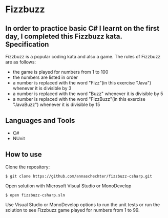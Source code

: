 Fizzbuzz
=========
In order to practice basic C# I learnt on the first day, I completed this Fizzbuzz kata.
Specification
-------------
Fizzbuzz is a popular coding kata and also a game. The rules of Fizzbuzz are as follows:
* the game is played for numbers from 1 to 100
* the numbers are listed in order
* a number is replaced with the word "Fizz"(in this exercise "Java") whenever it is divisible by 3 
* a number is replaced with the word "Buzz" whenever it is divisible by 5
* a number is replaced with the word "FizzBuzz"(in this exercise "JavaBuzz") whenever it is divisible by 15

Languages and Tools
-------------------
* C#
* NUnit

How to use
----------
Clone the repository:
```
$ git clone https://github.com/annaschechter/fizzbuzz-csharp.git
```
Open solution with Microsoft Visual Studio or MonoDevelop
```
$ open fizzbuzz-csharp.sln
```
Use Visual Studio or MonoDevelop options to run the unit tests or run the solution to see Fizzbuzz game played for numbers from 1 to 99. 